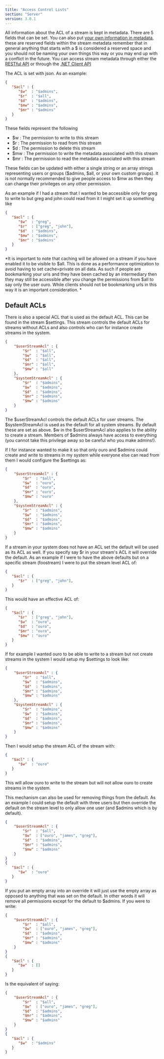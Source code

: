 ```yaml
---
title: "Access Control Lists"
section: "Server"
version: 3.0.1
---
```


All information about the ACL of a stream is kept in metadata. There are 5 fields that can be set. You can also put [your own information in metadata](Stream-Metadata-%28HTTP%29), these are reserved fields within the stream metadata remember that in general anything that starts with a $ is considered a reserved space and you should not be naming your own things this way or you may end up with a conflict in the future. You can access stream metadata through either the [RESTful API](Stream-Metadata-%28HTTP%29) or through the [.NET Client API](Stream-Metadata-%28ClientApi%29)

The ACL is set with json. As an example:

```json
{
   "$acl" : {
      "$w"  : "$admins",
      "$r"  : "$all",
      "$d"  : "$admins",
      "$mw" : "$admins",
      "$mr" : "$admins"
   }
}
```

These fields represent the following

- $w  : The permission to write to this stream
- $r  : The permission to read from this stream
- $d  : The permission to delete this stream
- $mw : The permission to write the metadata associated with this stream
- $mr : The permission to read the metadata associated with this stream

These fields can be updated with either a single string or an array strings representing users or groups ($admins, $all, or your own custom groups). It is not normally recommended to give people access to $mw as then they can change their privileges on any other permission.

As an example if I had a stream that I wanted to be accessible only for greg to write to but greg and john could read from it I might set it up something like

```json
{
   "$acl" : {
      "$w"  : "greg",
      "$r"  : ["greg", "john"],
      "$d"  : "$admins",
      "$mw" : "$admins",
      "$mr" : "$admins"
   }
}
```

*It is important to note that caching will be allowed on a stream if you have enabled it to be visible to $all. This is done as a performance optimization to avoid having to set cache=private on all data. As such if people are bookmarking your uris and they have been cached by an intermediary then they may still be accessible after you change the permissions from $all to say only the user ouro. While clients should not be bookmarking urls in this way it is an important consideration. 
*

## Default ACLs

There is also a special ACL that is used as the default ACL. This can be found in the stream $settings. This stream controls the default ACLs for streams without ACLs and also controls who can for instance create streams in the system.


```json
{
    "$userStreamAcl" : {
        "$r"  : "$all",
        "$w"  : "$all",
        "$d"  : "$all",
        "$mr" : "$all",
        "$mw" : "$all"
    },
    "$systemStreamAcl" : {
        "$r"  : "$admins",
        "$w"  : "$admins",
        "$d"  : "$admins",
        "$mr" : "$admins",
        "$mw" : "$admins"
    }
}
```

The $userStreamAcl controls the default ACLs for user streams. The $systemStreamAcl is used as the default for all system streams. By default these are set as above. $w in the $userStreamAcl also applies to the ability to create a stream. Members of $admins always have access to everything (you cannot take this privilege away so be careful who you make admins!).

If I for instance wanted to make it so that only ouro and $admins could create and write to streams in my system while everyone else can read from them I would configure the $settings as:

```json
{
    "$userStreamAcl" : {
        "$r"  : "$all",
        "$w"  : "ouro",
        "$d"  : "ouro",
        "$mr" : "ouro",
        "$mw" : "ouro"
    },
    "$systemStreamAcl" : {
        "$r"  : "$admins",
        "$w"  : "$admins",
        "$d"  : "$admins",
        "$mr" : "$admins",
        "$mw" : "$admins"
    }
}
```

If a stream in your system does not have an ACL set the default will be used as its ACL as well. If you specify say $r in your stream's ACL it will override the default. As an example if I were to have the above defaults but on a specific stream (foostream) I were to put the stream level ACL of:

```json
{
   "$acl" : {
      "$r"  : ["greg", "john"],
   }
}
```

This would have an effective ACL of:


```json
{
   "$acl" : {
      "$r"  : ["greg", "john"],
      "$w"  : "ouro",
      "$d"  : "ouro",
      "$mr" : "ouro",
      "$mw" : "ouro"
   }
}

```

If for example I wanted ouro to be able to write to a stream but not create streams in the system I would setup my $settings to look like:

```json
{
    "$userStreamAcl" : {
        "$r"  : "$all",
        "$w"  : "$admins",
        "$d"  : "$admins",
        "$mr" : "$admins",
        "$mw" : "$admins"
    },
    "$systemStreamAcl" : {
        "$r"  : "$admins",
        "$w"  : "$admins",
        "$d"  : "$admins",
        "$mr" : "$admins",
        "$mw" : "$admins"
    }
}
```

Then I would setup the stream ACL of the stream with:

```json
{
   "$acl" : {
      "$w"  : "ouro"
   }
}
```

This will allow ouro to write to the stream but will not allow ouro to create streams in the system. 

This mechanism can also be used for removing things from the default. As an example I could setup the default with three users but then override the default on the stream level to only allow one user (and $admins which is by default).

```json
{
    "$userStreamAcl" : {
        "$r"  : "$all",
        "$w"  : ["ouro", "james", "greg"],
        "$d"  : "$admins",
        "$mr" : "$admins",
        "$mw" : "$admins"
    }
}
{
   "$acl" : {
      "$w"  : "ouro"
   }
}
```

If you put an empty array into an override it will just use the empty array as opposed to anything that was set on the default. In other words it will remove all permissions except for the default to $admins. If you were to write:

```json
{
    "$userStreamAcl" : {
        "$r"  : "$all",
        "$w"  : ["ouro", "james", "greg"],
        "$d"  : "$admins",
        "$mr" : "$admins",
        "$mw" : "$admins"
    }
}
{
   "$acl" : {
      "$w"  : []
   }
}
```

Is the equivalent of saying:

```json
{
    "$userStreamAcl" : {
        "$r"  : "$all",
        "$w"  : ["ouro", "james", "greg"],
        "$d"  : "$admins",
        "$mr" : "$admins",
        "$mw" : "$admins"
    }
}
{
   "$acl" : {
      "$w"  : "$admins"
   }
}
```